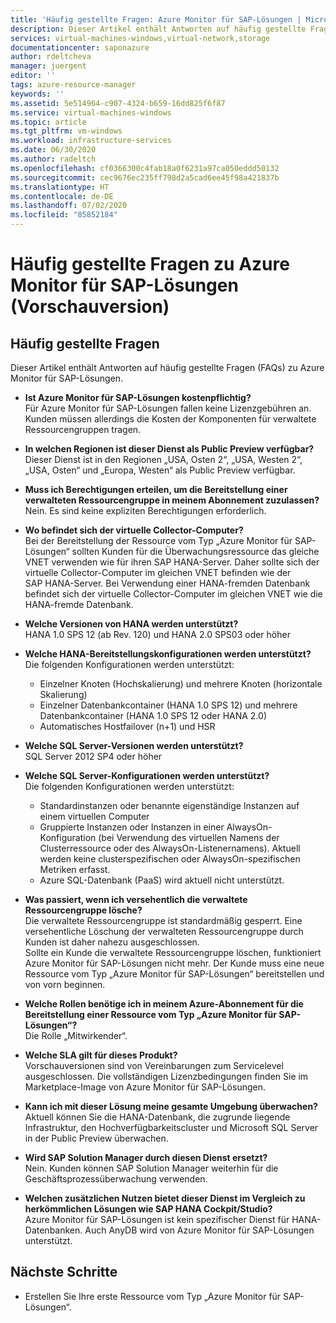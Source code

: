 ```yaml
---
title: 'Häufig gestellte Fragen: Azure Monitor für SAP-Lösungen | Microsoft-Dokumentation'
description: Dieser Artikel enthält Antworten auf häufig gestellte Fragen zu Azure Monitor für SAP-Lösungen.
services: virtual-machines-windows,virtual-network,storage
documentationcenter: saponazure
author: rdeltcheva
manager: juergent
editor: ''
tags: azure-resource-manager
keywords: ''
ms.assetid: 5e514964-c907-4324-b659-16dd825f6f87
ms.service: virtual-machines-windows
ms.topic: article
ms.tgt_pltfrm: vm-windows
ms.workload: infrastructure-services
ms.date: 06/30/2020
ms.author: radeltch
ms.openlocfilehash: cf0366300c4fab18a0f6231a97ca050eddd50132
ms.sourcegitcommit: cec9676ec235ff798d2a5cad6ee45f98a421837b
ms.translationtype: HT
ms.contentlocale: de-DE
ms.lasthandoff: 07/02/2020
ms.locfileid: "85852184"
---
```

# <a name="azure-monitor-for-sap-solutions-faq-preview"></a>Häufig gestellte Fragen zu Azure Monitor für SAP-Lösungen (Vorschauversion)
## <a name="frequently-asked-questions"></a>Häufig gestellte Fragen

Dieser Artikel enthält Antworten auf häufig gestellte Fragen (FAQs) zu Azure Monitor für SAP-Lösungen.  

 - **Ist Azure Monitor für SAP-Lösungen kostenpflichtig?**  
Für Azure Monitor für SAP-Lösungen fallen keine Lizenzgebühren an.  
Kunden müssen allerdings die Kosten der Komponenten für verwaltete Ressourcengruppen tragen.  

 - **In welchen Regionen ist dieser Dienst als Public Preview verfügbar?**  
Dieser Dienst ist in den Regionen „USA, Osten 2“, „USA, Westen 2“, „USA, Osten“ und „Europa, Westen“ als Public Preview verfügbar.  

 - **Muss ich Berechtigungen erteilen, um die Bereitstellung einer verwalteten Ressourcengruppe in meinem Abonnement zuzulassen?**  
Nein. Es sind keine expliziten Berechtigungen erforderlich.  

 - **Wo befindet sich der virtuelle Collector-Computer?**  
Bei der Bereitstellung der Ressource vom Typ „Azure Monitor für SAP-Lösungen“ sollten Kunden für die Überwachungsressource das gleiche VNET verwenden wie für ihren SAP HANA-Server. Daher sollte sich der virtuelle Collector-Computer im gleichen VNET befinden wie der SAP HANA-Server. Bei Verwendung einer HANA-fremden Datenbank befindet sich der virtuelle Collector-Computer im gleichen VNET wie die HANA-fremde Datenbank.  

 - **Welche Versionen von HANA werden unterstützt?**  
HANA 1.0 SPS 12 (ab Rev. 120) und HANA 2.0 SPS03 oder höher  

 - **Welche HANA-Bereitstellungskonfigurationen werden unterstützt?**  
Die folgenden Konfigurationen werden unterstützt:
   - Einzelner Knoten (Hochskalierung) und mehrere Knoten (horizontale Skalierung)  
   - Einzelner Datenbankcontainer (HANA 1.0 SPS 12) und mehrere Datenbankcontainer (HANA 1.0 SPS 12 oder HANA 2.0)  
   - Automatisches Hostfailover (n+1) und HSR  

 - **Welche SQL Server-Versionen werden unterstützt?**  
SQL Server 2012 SP4 oder höher  

 - **Welche SQL Server-Konfigurationen werden unterstützt?**  
Die folgenden Konfigurationen werden unterstützt:
   - Standardinstanzen oder benannte eigenständige Instanzen auf einem virtuellen Computer  
   - Gruppierte Instanzen oder Instanzen in einer AlwaysOn-Konfiguration (bei Verwendung des virtuellen Namens der Clusterressource oder des AlwaysOn-Listenernamens). Aktuell werden keine clusterspezifischen oder AlwaysOn-spezifischen Metriken erfasst.    
   - Azure SQL-Datenbank (PaaS) wird aktuell nicht unterstützt.  

 - **Was passiert, wenn ich versehentlich die verwaltete Ressourcengruppe lösche?**  
Die verwaltete Ressourcengruppe ist standardmäßig gesperrt. Eine versehentliche Löschung der verwalteten Ressourcengruppe durch Kunden ist daher nahezu ausgeschlossen.  
Sollte ein Kunde die verwaltete Ressourcengruppe löschen, funktioniert Azure Monitor für SAP-Lösungen nicht mehr. Der Kunde muss eine neue Ressource vom Typ „Azure Monitor für SAP-Lösungen“ bereitstellen und von vorn beginnen.  

 - **Welche Rollen benötige ich in meinem Azure-Abonnement für die Bereitstellung einer Ressource vom Typ „Azure Monitor für SAP-Lösungen“?**  
Die Rolle „Mitwirkender“.  

 - **Welche SLA gilt für dieses Produkt?**  
Vorschauversionen sind von Vereinbarungen zum Servicelevel ausgeschlossen. Die vollständigen Lizenzbedingungen finden Sie im Marketplace-Image von Azure Monitor für SAP-Lösungen.  

 - **Kann ich mit dieser Lösung meine gesamte Umgebung überwachen?**  
Aktuell können Sie die HANA-Datenbank, die zugrunde liegende Infrastruktur, den Hochverfügbarkeitscluster und Microsoft SQL Server in der Public Preview überwachen.  

 - **Wird SAP Solution Manager durch diesen Dienst ersetzt?**  
Nein. Kunden können SAP Solution Manager weiterhin für die Geschäftsprozessüberwachung verwenden.  

 - **Welchen zusätzlichen Nutzen bietet dieser Dienst im Vergleich zu herkömmlichen Lösungen wie SAP HANA Cockpit/Studio?**  
Azure Monitor für SAP-Lösungen ist kein spezifischer Dienst für HANA-Datenbanken. Auch AnyDB wird von Azure Monitor für SAP-Lösungen unterstützt.  

## <a name="next-steps"></a>Nächste Schritte

- Erstellen Sie Ihre erste Ressource vom Typ „Azure Monitor für SAP-Lösungen“.